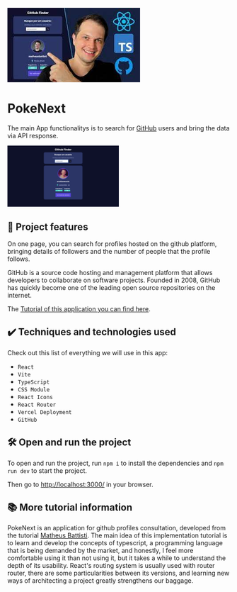 ![GitHub Finder](thumbnail.png)

# PokeNext

The main App functionalitys is to search for [GitHub](https://github.com/) users and bring the data via API response.

<img src="screencapture.png" alt="Image App" width="50%">

## 🔨 Project features

On one page, you can search for profiles hosted on the github platform, bringing details of followers and the number of people that the profile follows.

GitHub is a source code hosting and management platform that allows developers to collaborate on software projects. Founded in 2008, GitHub has quickly become one of the leading open source repositories on the internet.

The [Tutorial of this application you can find here](https://www.youtube.com/watch?v=3sQITRihW_A).

## ✔️ Techniques and technologies used

Check out this list of everything we will use in this app:

- `React`
- `Vite`
- `TypeScript`
- `CSS Module`
- `React Icons`
- `React Router`
- `Vercel Deployment`
- `GitHub`

## 🛠️ Open and run the project

To open and run the project, run `npm i` to install the dependencies and `npm run dev` to start the project.

Then go to <a href="http://localhost:3000/">http://localhost:3000/</a> in your browser.

## 📚 More tutorial information

PokeNext is an application for github profiles consultation, developed from the tutorial [Matheus Battisti](https://www.youtube.com/@MatheusBattisti). The main idea of ​​this implementation tutorial is to learn and develop the concepts of typescript, a programming language that is being demanded by the market, and honestly, I feel more comfortable using it than not using it, but it takes a while to understand the depth of its usability. React's routing system is usually used with router router, there are some particularities between its versions, and learning new ways of architecting a project greatly strengthens our baggage.
